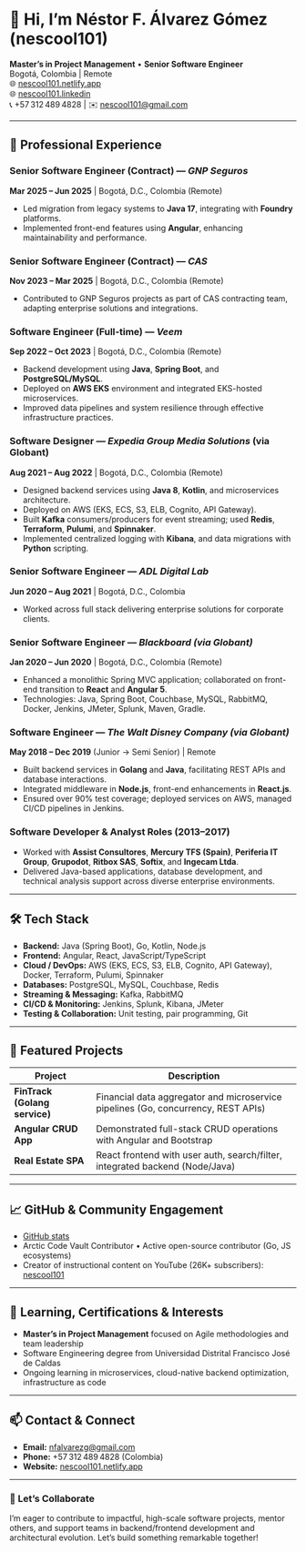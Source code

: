 # 👋 Hi, I’m **Néstor F. Álvarez Gómez (nescool101)**

**Master’s in Project Management** • **Senior Software Engineer**  
Bogotá, Colombia | Remote  
🌐 [nescool101.netlify.app](https://nescool101.netlify.app)  
🌐 [nescool101.linkedin](https://www.linkedin.com/in/nfalvarezg)  
📞 +57 312 489 4828 | ✉️ nescool101@gmail.com  

---

## 🚀 Professional Experience

### **Senior Software Engineer (Contract)** — *GNP Seguros*  
**Mar 2025 – Jun 2025** | Bogotá, D.C., Colombia (Remote)  
- Led migration from legacy systems to **Java 17**, integrating with **Foundry** platforms.  
- Implemented front-end features using **Angular**, enhancing maintainability and performance.

### **Senior Software Engineer (Contract)** — *CAS*  
**Nov 2023 – Mar 2025** | Bogotá, D.C., Colombia (Remote)  
- Contributed to GNP Seguros projects as part of CAS contracting team, adapting enterprise solutions and integrations.

### **Software Engineer (Full‑time)** — *Veem*  
**Sep 2022 – Oct 2023** | Bogotá, D.C., Colombia (Remote)  
- Backend development using **Java**, **Spring Boot**, and **PostgreSQL/MySQL**.  
- Deployed on **AWS EKS** environment and integrated EKS-hosted microservices.  
- Improved data pipelines and system resilience through effective infrastructure practices.

### **Software Designer** — *Expedia Group Media Solutions* (via Globant)  
**Aug 2021 – Aug 2022** | Bogotá, D.C., Colombia (Remote)  
- Designed backend services using **Java 8**, **Kotlin**, and microservices architecture.  
- Deployed on AWS (EKS, ECS, S3, ELB, Cognito, API Gateway).  
- Built **Kafka** consumers/producers for event streaming; used **Redis**, **Terraform**, **Pulumi**, and **Spinnaker**.  
- Implemented centralized logging with **Kibana**, and data migrations with **Python** scripting.

### **Senior Software Engineer** — *ADL Digital Lab*  
**Jun 2020 – Aug 2021** | Bogotá, D.C., Colombia  
- Worked across full stack delivering enterprise solutions for corporate clients.

### **Senior Software Engineer** — *Blackboard (via Globant)*  
**Jan 2020 – Jun 2020** | Bogotá, D.C., Colombia (Remote)  
- Enhanced a monolithic Spring MVC application; collaborated on front-end transition to **React** and **Angular 5**.  
- Technologies: Java, Spring Boot, Couchbase, MySQL, RabbitMQ, Docker, Jenkins, JMeter, Splunk, Maven, Gradle.

### **Software Engineer** — *The Walt Disney Company (via Globant)*  
**May 2018 – Dec 2019** (Junior → Semi Senior) | Remote  
- Built backend services in **Golang** and **Java**, facilitating REST APIs and database interactions.  
- Integrated middleware in **Node.js**, front-end enhancements in **React.js**.  
- Ensured over 90% test coverage; deployed services on AWS, managed CI/CD pipelines in Jenkins.

### **Software Developer & Analyst Roles** (2013–2017)  
- Worked with **Assist Consultores**, **Mercury TFS (Spain)**, **Periferia IT Group**, **Grupodot**, **Ritbox SAS**, **Softix**, and **Ingecam Ltda**.  
- Delivered Java-based applications, database development, and technical analysis support across diverse enterprise environments.

---

## 🛠️ Tech Stack

- **Backend:** Java (Spring Boot), Go, Kotlin, Node.js  
- **Frontend:** Angular, React, JavaScript/TypeScript  
- **Cloud / DevOps:** AWS (EKS, ECS, S3, ELB, Cognito, API Gateway), Docker, Terraform, Pulumi, Spinnaker  
- **Databases:** PostgreSQL, MySQL, Couchbase, Redis  
- **Streaming & Messaging:** Kafka, RabbitMQ  
- **CI/CD & Monitoring:** Jenkins, Splunk, Kibana, JMeter  
- **Testing & Collaboration:** Unit testing, pair programming, Git

---

## 💼 Featured Projects

| Project | Description |
|--------|-------------|
| **FinTrack (Golang service)** | Financial data aggregator and microservice pipelines (Go, concurrency, REST APIs) |
| **Angular CRUD App** | Demonstrated full-stack CRUD operations with Angular and Bootstrap |
| **Real Estate SPA** | React frontend with user auth, search/filter, integrated backend (Node/Java) |

---

## 📈 GitHub & Community Engagement

- [GitHub stats](https://github-readme-stats.vercel.app/api?username=nescool101&show_icons=true&count_private=true)  
- Arctic Code Vault Contributor • Active open-source contributor (Go, JS ecosystems)  
- Creator of instructional content on YouTube (26K+ subscribers): [nescool101](https://www.youtube.com/c/nescool101)

---

## 🌱 Learning, Certifications & Interests

- **Master’s in Project Management** focused on Agile methodologies and team leadership  
- Software Engineering degree from Universidad Distrital Francisco José de Caldas  
- Ongoing learning in microservices, cloud-native backend optimization, infrastructure as code

---

## 📫 Contact & Connect

- **Email:** nfalvarezg@gmail.com  
- **Phone:** +57 312 489 4828 (Colombia)  
- **Website:** [nescool101.netlify.app](https://nescool101.netlify.app)

---

### 🤝 Let’s Collaborate

I’m eager to contribute to impactful, high-scale software projects, mentor others, and support teams in backend/frontend development and architectural evolution. Let’s build something remarkable together!
